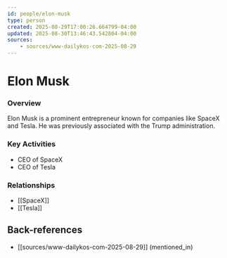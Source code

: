 ```yaml
---
id: people/elon-musk
type: person
created: 2025-08-29T17:00:26.664799-04:00
updated: 2025-08-30T13:46:43.542804-04:00
sources:
    - sources/www-dailykos-com-2025-08-29
---
```


# Elon Musk

### Overview
Elon Musk is a prominent entrepreneur known for companies like SpaceX and Tesla. He was previously associated with the Trump administration.

### Key Activities
- CEO of SpaceX
- CEO of Tesla

### Relationships
- [[SpaceX]]
- [[Tesla]]

## Back-references
<!-- Auto-maintained by the system -->
- [[sources/www-dailykos-com-2025-08-29]] (mentioned_in)

